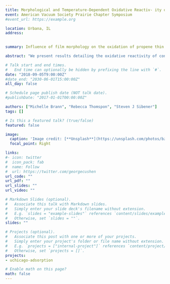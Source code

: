 ```yaml
---
title: Morphological and Temperature-Dependent Oxidative Reactiv- ity of Propene Thin Films (Poster)
event: American Vacuum Society Prairie Chapter Symposium
#event_url: https://example.org

location: Urbana, IL
address:
 

summary: Influence of film morphology on the oxidation of propene thin films

abstract: "We present results detailing the oxidative reactivity of condensed propene films with particular interest towards epoxidation product formation. These studies were conducted in a state-of-the-art ultra-high vacuum gas-surface chamber equipped for operation involving cryogenic substrate temperatures. After exposing propene films to a supersonic beam of ground state atomic oxygen, O(<sup>3</sup>P) generated from a radio frequency plasma source, RAIR spectra confirm significant propene reactivity towards a variety of products including the propylene oxide, as well as propanal and a small amount of acetone. These products differ greatly from the gas phase products (methyl and vinoxyl radicals, ethylene, and formaldehyde) since in the condensed phase, the excess energy can be dissipated by additional propene molecules on the surface so that adduct products dominate. Although the initial linear reactivity is independent of film thickness for films up to 30 ML, the amount of propanal and propylene oxide produced eventually plateaus at an amount proportional to the amount of propene starting material. Additionally, by exploring initial reaction rates at surface temperatures ranging from 44 K to 59 K, we are able to elucidate the activation energy for the reaction. Our calculated/observed activation energy (0.5 kcal mol-1) closely matches those reported in gas phase studies of the same system. We also note that propene crystallinity is important for reactivity as only the surface layers of amorphous propene react due to limited oxygen diffusion into the bulk film. Film composition might be able to explain slower initial rates as well as how O(<sup>3</sup>P) is unable to fully erode thicker films. Overall, this work provides fundamental mechanistic insight into the diffusion and reactivity of ground state atomic oxygen in condensed films of small, unsaturated hydrocarbons which we hope to extend to probe sterically/geometry constrained olefins reactions."

# Talk start and end times.
#   End time can optionally be hidden by prefixing the line with `#`.
date: "2018-09-05T9:00:00Z"
#date_end: "2030-06-01T15:00:00Z"
all_day: false

# Schedule page publish date (NOT talk date).
#publishDate: "2017-01-01T00:00:00Z"

authors: ["Michelle Brann", "Rebecca Thomspon", "Steven J Sibener"]
tags: []

# Is this a featured talk? (true/false)
featured: false

image:
  caption: 'Image credit: [**Unsplash**](https://unsplash.com/photos/bzdhc5b3Bxs)'
  focal_point: Right

links:
#- icon: twitter
#  icon_pack: fab
#  name: Follow
#  url: https://twitter.com/georgecushen
url_code: ""
url_pdf: ""
url_slides: ""
url_video: ""

# Markdown Slides (optional).
#   Associate this talk with Markdown slides.
#   Simply enter your slide deck's filename without extension.
#   E.g. `slides = "example-slides"` references `content/slides/example-slides.md`.
#   Otherwise, set `slides = ""`.
slides: ""

# Projects (optional).
#   Associate this post with one or more of your projects.
#   Simply enter your project's folder or file name without extension.
#   E.g. `projects = ["internal-project"]` references `content/project/deep-learning/index.md`.
#   Otherwise, set `projects = []`.
projects:
- uchicago-adsorption

# Enable math on this page?
math: false
---
```



